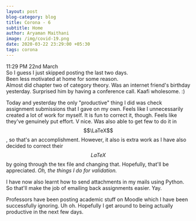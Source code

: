 ```yaml
---
layout: post
blog-category: blog
title: Corona - 6
subtitle: Home
author: Aryaman Maithani
image: /img/covid-19.png
date: 2020-03-22 23:29:00 +05:30
tags: corona
---
```

11:29 PM 22nd March  
So I guess I just skipped posting the last two days.  
Been less motivated at home for some reason.  
Almost did chapter two of category theory. Was an internet friend's birthday yesterday. Surprised him by having a conference call. Kaafi wholesome. :)  

Today and yesterday the only "productive" thing I did was check assignment submissions that I gave on my own. Feels like I unnecessarily created a lot of work for myself. It is fun to correct it, though. Feels like they've genuinely put effort. V nice. Was also able to get few to do it in $$\LaTeX$$, so that's an accomplishment. However, it also is extra work as I have also decided to correct their $$LaTeX$$ by going through the tex file and changing that. Hopefully, that'll be appreciated. _Oh, the things I do for validation._  

I have now also learnt how to send attachments in my mails using Python. So that'll make the job of emailing back assignments easier. Yay.  

Professors have been posting academic stuff on Moodle which I have been successfully ignoring. Uh oh. Hopefully I get around to being actually productive in the next few days.